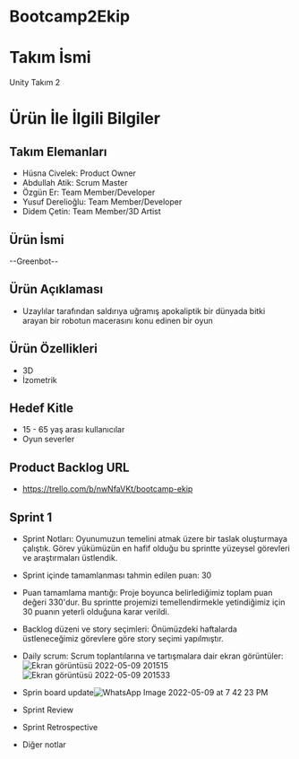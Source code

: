 # Bootcamp2Ekip
# **Takım İsmi**

Unity Takım 2

# Ürün İle İlgili Bilgiler
 
## Takım Elemanları

- Hüsna Civelek: Product Owner
- Abdullah Atik: Scrum Master
- Özgün Er: Team Member/Developer
- Yusuf Derelioğlu: Team Member/Developer
- Didem Çetin: Team Member/3D Artist



## Ürün İsmi

--Greenbot--

## Ürün Açıklaması

- Uzaylılar tarafından saldırıya uğramış apokaliptik bir dünyada bitki arayan bir robotun macerasını konu edinen bir oyun

## Ürün Özellikleri

- 3D
- İzometrik


## Hedef Kitle

- 15 - 65 yaş arası kullanıcılar
- Oyun severler

## Product Backlog URL
- https://trello.com/b/nwNfaVKt/bootcamp-ekip

## Sprint 1
- Sprint Notları: Oyunumuzun temelini atmak üzere bir taslak oluşturmaya çalıştık. Görev yükümüzün en hafif olduğu bu sprintte yüzeysel görevleri ve araştırmaları üstlendik.
- Sprint içinde tamamlanması tahmin edilen puan: 30
- Puan tamamlama mantığı: Proje boyunca belirlediğimiz toplam puan değeri 330'dur. Bu sprintte projemizi temellendirmekle yetindiğimiz için 30 puanın yeterli olduğuna karar verildi.
- Backlog düzeni ve story seçimleri: Önümüzdeki haftalarda üstleneceğimiz görevlere göre story seçimi yapılmıştır.
- Daily scrum: Scrum toplantılarına ve tartışmalara dair ekran görüntüler:![Ekran görüntüsü 2022-05-09 201515](https://user-images.githubusercontent.com/91905190/167462589-c63eedb6-4442-4ecc-9730-30953afc5b05.jpg)
![Ekran görüntüsü 2022-05-09 201533](https://user-images.githubusercontent.com/91905190/167462591-d9fdc241-8797-45d2-9e46-318f8ece0576.jpg)

- Sprin board update![WhatsApp Image 2022-05-09 at 7 42 23 PM](https://user-images.githubusercontent.com/91905190/167462373-4321925f-99b5-43e9-a24a-cc66365414e9.jpeg)

- Sprint Review
- Sprint Retrospective
- Diğer notlar
